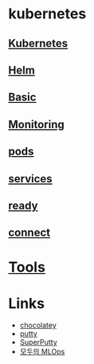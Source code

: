# kubernetes

## [Kubernetes](https://kubernetes.io/)
## [Helm](https://helm.sh/)

## [Basic](./basic/README.md)
## [Monitoring](./monitoring/README.md)

## [pods](./pods/README.md)
## [services](./services/README.md)
## [ready](./ready/README.md)
## [connect](./connect/README.md)


# [Tools](./tools/README.md)

# Links
* [chocolatey](https://chocolatey.org/)
* [putty](https://www.chiark.greenend.org.uk/~sgtatham/putty/latest.html)
* [SuperPutty](https://github.com/jimradford/superputty/releases/tag/1.4.10)
* [모두의 MLOps](https://mlops-for-all.github.io/)